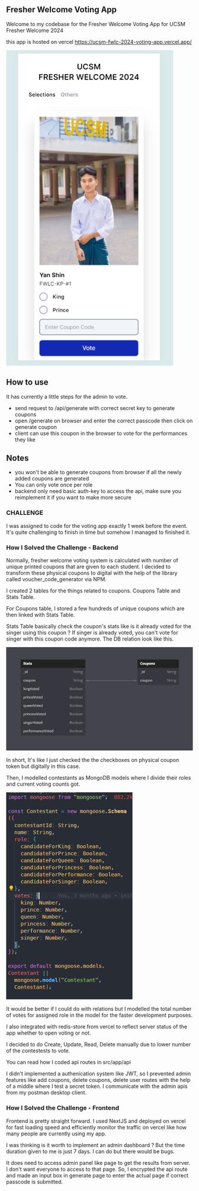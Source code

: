 ## Fresher Welcome Voting App
Welcome to my codebase for the Fresher Welcome Voting App for UCSM Fresher Welcome 2024

this app is hosted on vercel 
https://ucsm-fwlc-2024-voting-app.vercel.app/

![homepage](/images/home.png)

## How to use
It has currently a little steps for the admin to vote.

* send request to /api/generate with correct secret key to generate coupons
* open /generate on browser and enter the correct passcode then click on generate coupon
* client can use this coupon in the browser to vote for the performances they like

## Notes
* you won't be able to generate coupons from browser if all the newly added coupons are generated
* You can only vote once per role
* backend only need basic auth-key to access the api, make sure you reimplement it if you want to make more secure

### CHALLENGE
I was assigned to code for the voting app exactly 1 week before the event. It's quite challenging to finish in time but somehow I managed to finished it.

### How I Solved the Challenge - Backend
Normally, fresher welcome voting system is calculated with number of unique printed coupons that are given to each student. I decided to transform these physical coupons to digital with the help of the library called voucher_code_generator via NPM.

I created 2 tables for the things related to coupons. Coupons Table and Stats Table.

For Coupons table, I stored a few hundreds of unique coupons which are then linked with Stats Table.

Stats Table basically check the coupon's stats like is it already voted for the singer using this coupon ? If singer is already voted, you can't vote for singer with this coupon code anymore. The DB relation look like this.

![DB relation between Coupons and Stats Table](/images/image.png)

In short, It's like I just checked the the checkboxes on physical coupon token but digitally in this case.

Then, I modelled contestants as MongoDB models where I divide their roles and current voting counts got.

![Model](/images/model.png)

It would be better if I could do with relations but I modelled the total number of votes for assigned role in the model for the faster development purposes.

I also integrated with redis-store from vercel to reflect server status of the app whether to open voting or not.

I decided to do Create, Update, Read, Delete manually due to lower number of the contestests to vote.

You can read how I coded api routes in src/app/api

I didn't implemented a authenication system like JWT, so I prevented admin features like add coupons, delete coupons, delete user routes with the help of a middle where I test a secret token. I communicate with the admin apis from my postman desktop client.

### How I Solved the Challenge - Frontend
Frontend is pretty straight forward. I used NextJS and deployed on vercel for fast loading speed and efficiently monitor the traffic on vercel like how many people are currently using my app.

I was thinking is it worth to implement an admin dashboard ? But the time duration given to me is just 7 days. I can do but there would be bugs.

It does need to access admin panel like page to get the results from server. I don't want everyone to access to that page. So, I encrypted the api route and made an input box in generate page to enter the actual page if correct passcode is submitted.


